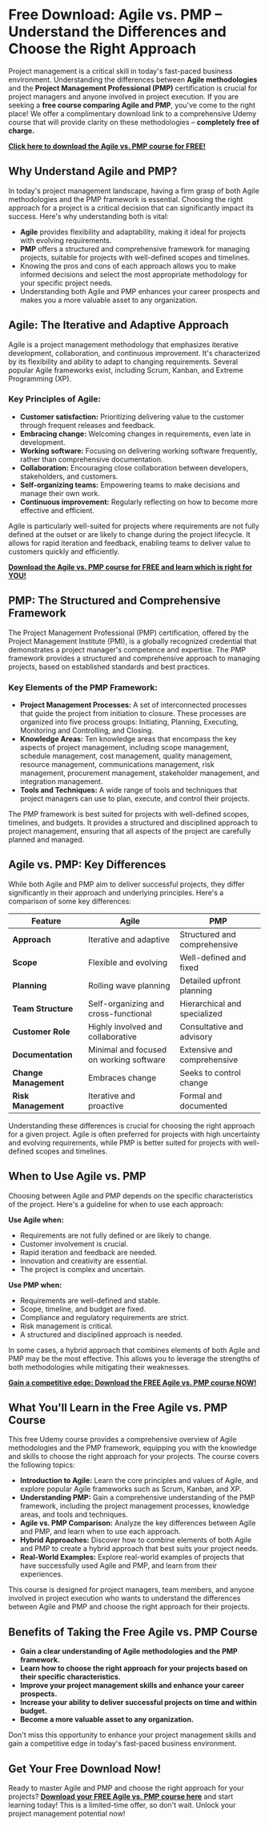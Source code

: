 # Free Download: Agile vs. PMP – Understand the Differences and Choose the Right Approach

Project management is a critical skill in today's fast-paced business environment. Understanding the differences between **Agile methodologies** and the **Project Management Professional (PMP)** certification is crucial for project managers and anyone involved in project execution. If you are seeking a **free course comparing Agile and PMP**, you've come to the right place! We offer a complimentary download link to a comprehensive Udemy course that will provide clarity on these methodologies – **completely free of charge.**

[**Click here to download the Agile vs. PMP course for FREE!**](https://udemywork.com/agile-vs-pmp)

## Why Understand Agile and PMP?

In today's project management landscape, having a firm grasp of both Agile methodologies and the PMP framework is essential. Choosing the right approach for a project is a critical decision that can significantly impact its success. Here's why understanding both is vital:

*   **Agile** provides flexibility and adaptability, making it ideal for projects with evolving requirements.
*   **PMP** offers a structured and comprehensive framework for managing projects, suitable for projects with well-defined scopes and timelines.
*   Knowing the pros and cons of each approach allows you to make informed decisions and select the most appropriate methodology for your specific project needs.
*   Understanding both Agile and PMP enhances your career prospects and makes you a more valuable asset to any organization.

## Agile: The Iterative and Adaptive Approach

Agile is a project management methodology that emphasizes iterative development, collaboration, and continuous improvement. It's characterized by its flexibility and ability to adapt to changing requirements. Several popular Agile frameworks exist, including Scrum, Kanban, and Extreme Programming (XP).

### Key Principles of Agile:

*   **Customer satisfaction:** Prioritizing delivering value to the customer through frequent releases and feedback.
*   **Embracing change:** Welcoming changes in requirements, even late in development.
*   **Working software:** Focusing on delivering working software frequently, rather than comprehensive documentation.
*   **Collaboration:** Encouraging close collaboration between developers, stakeholders, and customers.
*   **Self-organizing teams:** Empowering teams to make decisions and manage their own work.
*   **Continuous improvement:** Regularly reflecting on how to become more effective and efficient.

Agile is particularly well-suited for projects where requirements are not fully defined at the outset or are likely to change during the project lifecycle. It allows for rapid iteration and feedback, enabling teams to deliver value to customers quickly and efficiently.

[**Download the Agile vs. PMP course for FREE and learn which is right for YOU!**](https://udemywork.com/agile-vs-pmp)

## PMP: The Structured and Comprehensive Framework

The Project Management Professional (PMP) certification, offered by the Project Management Institute (PMI), is a globally recognized credential that demonstrates a project manager's competence and expertise. The PMP framework provides a structured and comprehensive approach to managing projects, based on established standards and best practices.

### Key Elements of the PMP Framework:

*   **Project Management Processes:** A set of interconnected processes that guide the project from initiation to closure. These processes are organized into five process groups: Initiating, Planning, Executing, Monitoring and Controlling, and Closing.
*   **Knowledge Areas:** Ten knowledge areas that encompass the key aspects of project management, including scope management, schedule management, cost management, quality management, resource management, communications management, risk management, procurement management, stakeholder management, and integration management.
*   **Tools and Techniques:** A wide range of tools and techniques that project managers can use to plan, execute, and control their projects.

The PMP framework is best suited for projects with well-defined scopes, timelines, and budgets. It provides a structured and disciplined approach to project management, ensuring that all aspects of the project are carefully planned and managed.

## Agile vs. PMP: Key Differences

While both Agile and PMP aim to deliver successful projects, they differ significantly in their approach and underlying principles. Here's a comparison of some key differences:

| Feature           | Agile                                     | PMP                                         |
| ----------------- | ----------------------------------------- | ------------------------------------------- |
| **Approach**      | Iterative and adaptive                    | Structured and comprehensive                |
| **Scope**          | Flexible and evolving                     | Well-defined and fixed                      |
| **Planning**      | Rolling wave planning                      | Detailed upfront planning                   |
| **Team Structure** | Self-organizing and cross-functional     | Hierarchical and specialized                |
| **Customer Role** | Highly involved and collaborative        | Consultative and advisory                   |
| **Documentation** | Minimal and focused on working software | Extensive and comprehensive                  |
| **Change Management** | Embraces change                           | Seeks to control change                     |
| **Risk Management** | Iterative and proactive                   | Formal and documented                       |

Understanding these differences is crucial for choosing the right approach for a given project. Agile is often preferred for projects with high uncertainty and evolving requirements, while PMP is better suited for projects with well-defined scopes and timelines.

## When to Use Agile vs. PMP

Choosing between Agile and PMP depends on the specific characteristics of the project. Here's a guideline for when to use each approach:

**Use Agile when:**

*   Requirements are not fully defined or are likely to change.
*   Customer involvement is crucial.
*   Rapid iteration and feedback are needed.
*   Innovation and creativity are essential.
*   The project is complex and uncertain.

**Use PMP when:**

*   Requirements are well-defined and stable.
*   Scope, timeline, and budget are fixed.
*   Compliance and regulatory requirements are strict.
*   Risk management is critical.
*   A structured and disciplined approach is needed.

In some cases, a hybrid approach that combines elements of both Agile and PMP may be the most effective. This allows you to leverage the strengths of both methodologies while mitigating their weaknesses.

[**Gain a competitive edge: Download the FREE Agile vs. PMP course NOW!**](https://udemywork.com/agile-vs-pmp)

## What You'll Learn in the Free Agile vs. PMP Course

This free Udemy course provides a comprehensive overview of Agile methodologies and the PMP framework, equipping you with the knowledge and skills to choose the right approach for your projects. The course covers the following topics:

*   **Introduction to Agile:** Learn the core principles and values of Agile, and explore popular Agile frameworks such as Scrum, Kanban, and XP.
*   **Understanding PMP:** Gain a comprehensive understanding of the PMP framework, including the project management processes, knowledge areas, and tools and techniques.
*   **Agile vs. PMP Comparison:** Analyze the key differences between Agile and PMP, and learn when to use each approach.
*   **Hybrid Approaches:** Discover how to combine elements of both Agile and PMP to create a hybrid approach that best suits your project needs.
*   **Real-World Examples:** Explore real-world examples of projects that have successfully used Agile and PMP, and learn from their experiences.

This course is designed for project managers, team members, and anyone involved in project execution who wants to understand the differences between Agile and PMP and choose the right approach for their projects.

## Benefits of Taking the Free Agile vs. PMP Course

*   **Gain a clear understanding of Agile methodologies and the PMP framework.**
*   **Learn how to choose the right approach for your projects based on their specific characteristics.**
*   **Improve your project management skills and enhance your career prospects.**
*   **Increase your ability to deliver successful projects on time and within budget.**
*   **Become a more valuable asset to any organization.**

Don't miss this opportunity to enhance your project management skills and gain a competitive edge in today's fast-paced business environment.

## Get Your Free Download Now!

Ready to master Agile and PMP and choose the right approach for your projects? **[Download your FREE Agile vs. PMP course here](https://udemywork.com/agile-vs-pmp)** and start learning today! This is a limited-time offer, so don't wait. Unlock your project management potential now!
